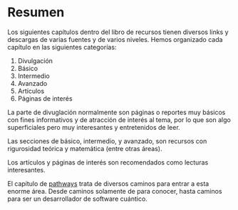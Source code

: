 # Resumen

Los siguientes capítulos dentro del libro de recursos tienen diversos links y descargas de varias fuentes y de varios niveles. Hemos organizado cada capítulo en las siguientes categorías:

1. Divulgación
2. Básico
3. Intermedio
4. Avanzado
5. Artículos
6. Páginas de interés

La parte de divuglación normalmente son páginas o reportes muy básicos con fines informativos y de atracción de interés al tema, por lo que son algo superficiales pero muy interesantes y entretenidos de leer.

Las secciones de básico, intermedio, y avanzado, son recursos con rigurosidad teórica y matemática (entre otras áreas).

Los artículos y páginas de interés son recomendados como lecturas interesantes.

El capítulo de [pathways](./pathways.md) trata de diversos caminos para entrar a esta enorme área. Desde caminos solamente de para conocer, hasta caminos para ser un desarrollador de software cuántico.
